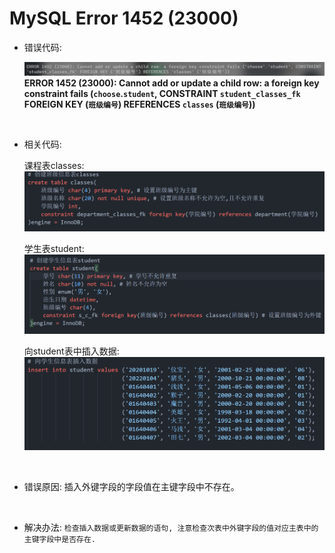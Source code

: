 # MySQL Error 1452 (23000)

- 错误代码:

    ![错误提示](/images/mysql/mysql_error_1452_23000.png)
    **ERROR 1452 (23000): Cannot add or update a child row: a foreign key constraint fails (`choose`.`student`, CONSTRAINT `student_classes_fk` FOREIGN KEY (`班级编号`) REFERENCES `classes` (`班级编号`))**

<br/>

- 相关代码:

    课程表classes:
    ![classes表](/images/mysql/mysql_error_1452_23000_table_classes.png)

    学生表student:
    ![student表](/images/mysql/mysql_error_1452_23000_table_student.png)

    向student表中插入数据:
    ![向student表中插入数据](/images/mysql/mysql_error_1452_23000_insertData_student.png)

<br/>

- 错误原因: 插入外键字段的字段值在主键字段中不存在。

<br/>

- 解决办法: `检查插入数据或更新数据的语句, 注意检查次表中外键字段的值对应主表中的主键字段中是否存在.`
